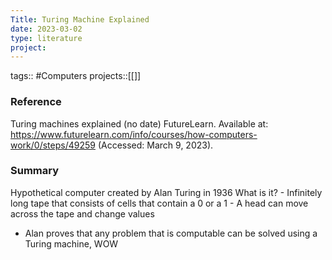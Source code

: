 ```yaml
---
Title: Turing Machine Explained
date: 2023-03-02
type: literature
project:
---
```

tags:: #Computers
projects::[[]]

### Reference
Turing machines explained (no date) FutureLearn. Available at: https://www.futurelearn.com/info/courses/how-computers-work/0/steps/49259 (Accessed: March 9, 2023). 

### Summary
Hypothetical computer created by Alan Turing in 1936
What is it?
	- Infinitely long tape that consists of cells that contain a 0 or a 1
	- A head can move across the tape and change values
- Alan proves that any problem that is computable can be solved using a Turing machine, WOW
